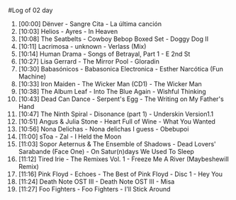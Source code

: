 #Log of 02 day

1. [00:00] Dënver - Sangre Cita - La última canción
1. [10:03] Helios - Ayres - In Heaven
1. [10:08] The Seatbelts - Cowboy Bebop Boxed Set - Doggy Dog II
1. [10:11] Lacrimosa - unknown - Verlass (Mix)
1. [10:14] Human Drama - Songs of Betrayal, Part 1 - E 2nd St
1. [10:27] Lisa Gerrard - The Mirror Pool - Gloradin
1. [10:30] Babasónicos - Babasonica Electronica - Esther Narcótica (Fun Machine)
1. [10:33] Iron Maiden - The Wicker Man (CD1) - The Wicker Man
1. [10:38] The Album Leaf - Into The Blue Again - Wishful Thinking
1. [10:43] Dead Can Dance - Serpent's Egg - The Writing on My Father's Hand
1. [10:47] The Ninth Spiral - Disonance (part 1) - Underskin Version1.1
1. [10:51] Angus & Julia Stone - Heart Full of Wine - What You Wanted
1. [10:56] Nona Delichas - Nona delichas I guess - Obebupoi
1. [11:00] sToa - Zal - I Held the Moon
1. [11:03] Sopor Aeternus & The Ensemble of Shadows - Dead Lovers' Sarabande (Face One) - On Satur(n)days We Used To Sleep
1. [11:12] Tired Irie - The Remixes Vol. 1 - Freeze Me A River (Maybeshewill Remix)
1. [11:16] Pink Floyd - Echoes - The Best of Pink Floyd - Disc 1 - Hey You
1. [11:24] Death Note OST III - Death Note OST III - Misa
1. [11:27] Foo Fighters - Foo Fighters - I'll Stick Around
